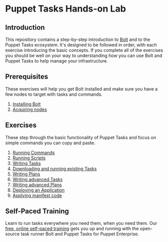 # Puppet Tasks Hands-on Lab

## Introduction

This repository contains a step-by-step introduction to [Bolt](https://github.com/puppetlabs/bolt) and to the Puppet Tasks ecosystem. It's designed to be followed in order, with each exercise introducing the basic concepts. If you complete all of the exercises you should be well on your way to understanding how you can use Bolt and Puppet Tasks to help manage your infrastructure.  

## Prerequisites

These exercises will help you get Bolt installed and make sure you have a few nodes to target with tasks and commands. 

1. [Installing Bolt](01-installing-bolt)
1. [Acquiring nodes](02-acquiring-nodes)

## Exercises

These step through the basic functionality of Puppet Tasks and focus on simple commands you can copy and paste.

1. [Running Commands](03-running-commands)
1. [Running Scripts](04-running-scripts)
1. [Writing Tasks](05-writing-tasks)
1. [Downloading and running existing Tasks](06-downloading-and-running-existing-tasks)
1. [Writing Plans](07-writing-plans)
1. [Writing advanced Tasks](08-writing-advanced-tasks)
1. [Writing advanced Plans](09-writing-advanced-plans)
1. [Deploying an Application](10-deploying-an-application)
1. [Applying manifest code](11-apply-manifest-code)

## Self-Paced Training

Learn to run tasks everywhere you need them, when you need them. Our [free, online self-paced training](https://learn.puppet.com/course/puppet-orchestration-bolt-and-tasks) gets you up and running with the open-source task runner Bolt and Puppet Tasks for Puppet Enterprise.
